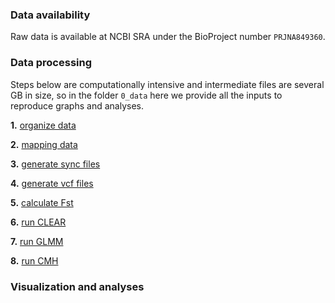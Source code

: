 ### Data availability

Raw data is available at NCBI SRA under the BioProject number `PRJNA849360`.

### Data processing

Steps below are computationally intensive and intermediate files are several GB in size, so in the folder `0_data` here we provide all the inputs to reproduce graphs and analyses.

**1.** [organize data](/4_poolseq/1_organize)

**2.** [mapping data](/4_poolseq/2_mapping)

**3.** [generate sync files](/4_poolseq/3_sync)

**4.** [generate vcf files](/4_poolseq/4_vcf)

**5.** [calculate Fst](/4_poolseq/5_fst)

**6.** [run CLEAR](/4_poolseq/6_clear)

**7.** [run GLMM](/4_poolseq/7_glmm)

**8.** [run CMH](/4_poolseq/8_cmh)

### Visualization and analyses

